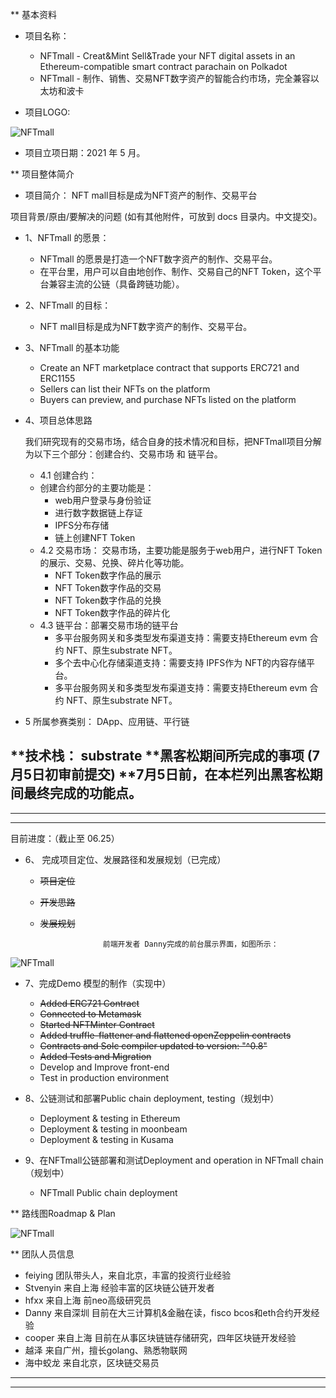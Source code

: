
** 基本资料

* 项目名称：
  * NFTmall - Creat&Mint Sell&Trade your NFT digital assets in an Ethereum-compatible smart contract parachain on Polkadot<br/>
  * NFTmall - 制作、销售、交易NFT数字资产的智能合约市场，完全兼容以太坊和波卡<br/>

* 项目LOGO:


![NFTmall](http://nft.ueuo.com/img/movieimg.png)


* 项目立项日期：2021 年 5 月。

** 项目整体简介

* 项目简介： NFT mall目标是成为NFT资产的制作、交易平台

项目背景/原由/要解决的问题 (如有其他附件，可放到 docs 目录内。中文提交)。

* 1、NFTmall 的愿景：

  * NFTmall 的愿景是打造一个NFT数字资产的制作、交易平台。
  * 在平台里，用户可以自由地创作、制作、交易自己的NFT Token，这个平台兼容主流的公链（具备跨链功能）。


* 2、NFTmall 的目标：

  * NFT mall目标是成为NFT数字资产的制作、交易平台。

* 3、NFTmall 的基本功能
  * Create an NFT marketplace contract that supports ERC721 and ERC1155
  * Sellers can list their NFTs on the platform
  * Buyers can preview, and purchase NFTs listed on the platform

* 4、项目总体思路

  我们研究现有的交易市场，结合自身的技术情况和目标，把NFTmall项目分解为以下三个部分：创建合约、交易市场  和 链平台。
  * 4.1 创建合约：
  * 创建合约部分的主要功能是：
    * web用户登录与身份验证
    * 进行数字数据链上存证
    * IPFS分布存储
    * 链上创建NFT Token
  * 4.2 交易市场：
     交易市场，主要功能是服务于web用户，进行NFT Token的展示、交易、兑换、碎片化等功能。
      * NFT Token数字作品的展示
      * NFT Token数字作品的交易
      * NFT Token数字作品的兑换
      * NFT Token数字作品的碎片化
  * 4.3 链平台：部署交易市场的链平台
      * 多平台服务网关和多类型发布渠道支持：需要支持Ethereum evm 合约 NFT、原生substrate NFT。
      * 多个去中心化存储渠道支持：需要支持 IPFS作为 NFT的内容存储平台。
      * 多平台服务网关和多类型发布渠道支持：需要支持Ethereum evm 合约 NFT、原生substrate NFT。
  
  
* 5 所属参赛类别：
    DApp、应用链、平行链 
        
    

**技术栈： substrate 
**黑客松期间所完成的事项 (7月5日初审前提交)
**7月5日前，在本栏列出黑客松期间最终完成的功能点。
------
------
------
目前进度：（截止至 06.25）

* 6、 完成项目定位、发展路径和发展规划（已完成）
  * ~~项目定位~~
  * ~~开发思路~~
  * ~~发展规划~~

                      前端开发者 Danny完成的前台展示界面，如图所示：
![NFTmall](http://nft.ueuo.com/2021/webscreen.png)

* 7、完成Demo 模型的制作（实现中）
  * ~~Added ERC721 Contract~~
  * ~~Connected to Metamask~~
  * ~~Started NFTMinter Contract~~
  * ~~Added truffle-flattener and flattened openZeppelin contracts~~
  *  ~~Contracts and Solc compiler updated to version: "^0.8"~~
  * ~~Added Tests and Migration~~
  * Develop and Improve front-end
  * Test in production environment


* 8、公链测试和部署Public chain deployment, testing（规划中）
  * Deployment & testing in Ethereum
  * Deployment & testing in moonbeam
  * Deployment & testing in Kusama



* 9、在NFTmall公链部署和测试Deployment and operation in NFTmall chain（规划中）
  * NFTmall Public chain deployment



** 路线图Roadmap & Plan

![NFTmall](http://nft.ueuo.com/2021/roadmap.png)


** 团队人员信息
  * feiying	  团队带头人，来自北京，丰富的投资行业经验
  * Stvenyin  来自上海 经验丰富的区块链公链开发者
  * hfxx	    来自上海 前neo高级研究员
  * Danny     来自深圳 目前在大三计算机&金融在读，fisco bcos和eth合约开发经验
  * cooper    来自上海 目前在从事区块链链存储研究，四年区块链开发经验
  * 越泽	    来自广州，擅长golang、熟悉物联网
  * 海中蛟龙  来自北京，区块链交易员

------
------


